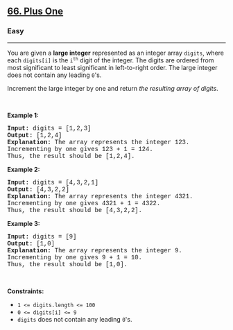 <h2><a href="https://leetcode.com/problems/plus-one/">66. Plus One</a></h2><h3>Easy</h3><hr><div><p>You are given a <strong>large integer</strong> represented as an integer array <code style="font-family: monospace, Bangla895, sans-serif;">digits</code>, where each <code style="font-family: monospace, Bangla895, sans-serif;">digits[i]</code> is the <code style="font-family: monospace, Bangla895, sans-serif;">i<sup>th</sup></code> digit of the integer. The digits are ordered from most significant to least significant in left-to-right order. The large integer does not contain any leading <code style="font-family: monospace, Bangla895, sans-serif;">0</code>'s.</p>

<p>Increment the large integer by one and return <em>the resulting array of digits</em>.</p>

<p>&nbsp;</p>
<p><strong class="example">Example 1:</strong></p>

<pre style="font-family: SFMono-Regular, Consolas, &quot;Liberation Mono&quot;, Menlo, Courier, monospace, Bangla895, sans-serif;"><strong>Input:</strong> digits = [1,2,3]
<strong>Output:</strong> [1,2,4]
<strong>Explanation:</strong> The array represents the integer 123.
Incrementing by one gives 123 + 1 = 124.
Thus, the result should be [1,2,4].
</pre>

<p><strong class="example">Example 2:</strong></p>

<pre style="font-family: SFMono-Regular, Consolas, &quot;Liberation Mono&quot;, Menlo, Courier, monospace, Bangla895, sans-serif;"><strong>Input:</strong> digits = [4,3,2,1]
<strong>Output:</strong> [4,3,2,2]
<strong>Explanation:</strong> The array represents the integer 4321.
Incrementing by one gives 4321 + 1 = 4322.
Thus, the result should be [4,3,2,2].
</pre>

<p><strong class="example">Example 3:</strong></p>

<pre style="font-family: SFMono-Regular, Consolas, &quot;Liberation Mono&quot;, Menlo, Courier, monospace, Bangla895, sans-serif;"><strong>Input:</strong> digits = [9]
<strong>Output:</strong> [1,0]
<strong>Explanation:</strong> The array represents the integer 9.
Incrementing by one gives 9 + 1 = 10.
Thus, the result should be [1,0].
</pre>

<p>&nbsp;</p>
<p><strong>Constraints:</strong></p>

<ul>
	<li><code style="font-family: monospace, Bangla895, sans-serif;">1 &lt;= digits.length &lt;= 100</code></li>
	<li><code style="font-family: monospace, Bangla895, sans-serif;">0 &lt;= digits[i] &lt;= 9</code></li>
	<li><code style="font-family: monospace, Bangla895, sans-serif;">digits</code> does not contain any leading <code style="font-family: monospace, Bangla895, sans-serif;">0</code>'s.</li>
</ul>
</div>
